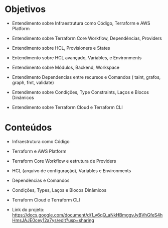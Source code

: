 # Objetivos
- Entendimento sobre Infraestrutura como Código, Terraform e AWS Platform

- Entendimento sobre Terraform Core Workflow, Dependências, Providers

- Entendimento sobre HCL, Provisioners e States

- Entendimento sobre HCL avançado, Variables, e Environments

- Entendimento sobre Módulos, Backend, Workspace

- Entendimento Dependencias entre recursos e Comandos ( taint, grafos, graph, fmt, validate)

- Entendimento sobre Condições, Type Constraints, Laços e Blocos Dinâmicos

- Entendimento sobre Terraform Cloud e Terraform CLI

# Conteúdos

- Infraestrutura como Código

- Terraform e AWS Platform  

- Terraform Core Workflow e estrutura de Providers 

- HCL (arquivo de configuração), Variables e Environments

- Dependências e Comandos

- Condições, Types, Laços e Blocos Dinâmicos

- Terraform Cloud e Terraform CLI

- Link do projeto: https://docs.google.com/document/d/1_v6qQ_aNkHBmggvJyBVhGfeS4hHmsJAJE0cey12a7ys/edit?usp=sharing
